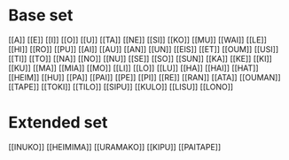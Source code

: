 
<!--
copy from "Penetoki full dictionary automatic"
use ctrl-h -> replace "[ " with "["
use ctrl-p -> bake into "Penetoki full dictionary.baked"
-->
# **Base set**

[[A]]
[[E]]
[[I]]
[[O]]
[[U]]
[[TA]]
[[NE]]
[[SI]]
[[KO]]
[[MU]]
[[WAI]]
[[LE]]
[[HI]]
[[RO]]
[[PU]]
[[AI]]
[[AU]]
[[AN]]
[[UN]]
[[EIS]]
[[ET]]
[[OUM]]
[[USI]]
[[TI]]
[[TO]]
[[NA]]
[[NO]]
[[NU]]
[[SE]]
[[SO]]
[[SUN]]
[[KA]]
[[KE]]
[[KI]]
[[KU]]
[[MA]]
[[MIA]]
[[MO]]
[[LI]]
[[LO]]
[[LU]]
[[HA]]
[[HAI]]
[[HAT]]
[[HEIM]]
[[HU]]
[[PA]]
[[PAI]]
[[PE]]
[[PI]]
[[RE]]
[[RAN]]
[[ATA]]
[[OUMAN]]
[[TAPE]]
[[TOKI]]
[[TILO]]
[[SIPU]]
[[KULO]]
[[LISU]]
[[LONO]]

# **Extended set**

[[INUKO]]
[[HEIMIMA]]
[[URAMAKO]]
[[KIPU]]
[[PAITAPE]]

